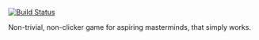 [![Build Status](https://magnum.travis-ci.com/dfogas/greyzone.svg?token=nzDQC8jtRJneJcpWMGSq&branch=master)](https://magnum.travis-ci.org/dfogas/greyzone)

Non-trivial, non-clicker game for aspiring masterminds, that simply works.

